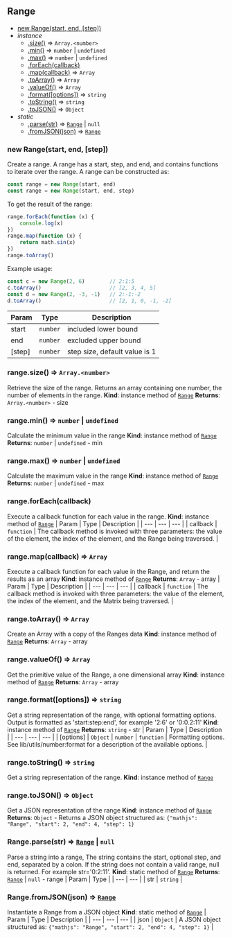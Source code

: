 <a name="Range"></a>
## Range
* [new Range(start, end, [step])](#new_Range_new)
* _instance_
	* [.size()](#Range+size) ⇒ <code>Array.&lt;number&gt;</code>
	* [.min()](#Range+min) ⇒ <code>number</code> &#124; <code>undefined</code>
	* [.max()](#Range+max) ⇒ <code>number</code> &#124; <code>undefined</code>
	* [.forEach(callback)](#Range+forEach)
	* [.map(callback)](#Range+map) ⇒ <code>Array</code>
	* [.toArray()](#Range+toArray) ⇒ <code>Array</code>
	* [.valueOf()](#Range+valueOf) ⇒ <code>Array</code>
	* [.format([options])](#Range+format) ⇒ <code>string</code>
	* [.toString()](#Range+toString) ⇒ <code>string</code>
	* [.toJSON()](#Range+toJSON) ⇒ <code>Object</code>
* _static_
	* [.parse(str)](#Range.parse) ⇒ <code>[Range](#Range)</code> &#124; <code>null</code>
	* [.fromJSON(json)](#Range.fromJSON) ⇒ <code>[Range](#Range)</code>
<a name="new_Range_new"></a>
### new Range(start, end, [step])
Create a range. A range has a start, step, and end, and contains functions
to iterate over the range.
A range can be constructed as:
```js
const range = new Range(start, end)
const range = new Range(start, end, step)
```
To get the result of the range:
```js
range.forEach(function (x) {
    console.log(x)
})
range.map(function (x) {
    return math.sin(x)
})
range.toArray()
```
Example usage:
```js
const c = new Range(2, 6)        // 2:1:5
c.toArray()                      // [2, 3, 4, 5]
const d = new Range(2, -3, -1)   // 2:-1:-2
d.toArray()                      // [2, 1, 0, -1, -2]
```
| Param | Type | Description |
| --- | --- | --- |
| start | <code>number</code> | included lower bound |
| end | <code>number</code> | excluded upper bound |
| [step] | <code>number</code> | step size, default value is 1 |
<a name="Range+size"></a>
### range.size() ⇒ <code>Array.&lt;number&gt;</code>
Retrieve the size of the range.
Returns an array containing one number, the number of elements in the range.
**Kind**: instance method of <code>[Range](#Range)</code>
**Returns**: <code>Array.&lt;number&gt;</code> - size
<a name="Range+min"></a>
### range.min() ⇒ <code>number</code> &#124; <code>undefined</code>
Calculate the minimum value in the range
**Kind**: instance method of <code>[Range](#Range)</code>
**Returns**: <code>number</code> &#124; <code>undefined</code> - min
<a name="Range+max"></a>
### range.max() ⇒ <code>number</code> &#124; <code>undefined</code>
Calculate the maximum value in the range
**Kind**: instance method of <code>[Range](#Range)</code>
**Returns**: <code>number</code> &#124; <code>undefined</code> - max
<a name="Range+forEach"></a>
### range.forEach(callback)
Execute a callback function for each value in the range.
**Kind**: instance method of <code>[Range](#Range)</code>
| Param | Type | Description |
| --- | --- | --- |
| callback | <code>function</code> | The callback method is invoked with three                              parameters: the value of the element, the index                              of the element, and the Range being traversed. |
<a name="Range+map"></a>
### range.map(callback) ⇒ <code>Array</code>
Execute a callback function for each value in the Range, and return the
results as an array
**Kind**: instance method of <code>[Range](#Range)</code>
**Returns**: <code>Array</code> - array
| Param | Type | Description |
| --- | --- | --- |
| callback | <code>function</code> | The callback method is invoked with three                              parameters: the value of the element, the index                              of the element, and the Matrix being traversed. |
<a name="Range+toArray"></a>
### range.toArray() ⇒ <code>Array</code>
Create an Array with a copy of the Ranges data
**Kind**: instance method of <code>[Range](#Range)</code>
**Returns**: <code>Array</code> - array
<a name="Range+valueOf"></a>
### range.valueOf() ⇒ <code>Array</code>
Get the primitive value of the Range, a one dimensional array
**Kind**: instance method of <code>[Range](#Range)</code>
**Returns**: <code>Array</code> - array
<a name="Range+format"></a>
### range.format([options]) ⇒ <code>string</code>
Get a string representation of the range, with optional formatting options.
Output is formatted as 'start:step:end', for example '2:6' or '0:0.2:11'
**Kind**: instance method of <code>[Range](#Range)</code>
**Returns**: <code>string</code> - str
| Param | Type | Description |
| --- | --- | --- |
| [options] | <code>Object</code> &#124; <code>number</code> &#124; <code>function</code> | Formatting options. See                                                lib/utils/number:format for a                                                description of the available                                                options. |
<a name="Range+toString"></a>
### range.toString() ⇒ <code>string</code>
Get a string representation of the range.
**Kind**: instance method of <code>[Range](#Range)</code>
<a name="Range+toJSON"></a>
### range.toJSON() ⇒ <code>Object</code>
Get a JSON representation of the range
**Kind**: instance method of <code>[Range](#Range)</code>
**Returns**: <code>Object</code> - Returns a JSON object structured as:
                  `{"mathjs": "Range", "start": 2, "end": 4, "step": 1}`
<a name="Range.parse"></a>
### Range.parse(str) ⇒ <code>[Range](#Range)</code> &#124; <code>null</code>
Parse a string into a range,
The string contains the start, optional step, and end, separated by a colon.
If the string does not contain a valid range, null is returned.
For example str='0:2:11'.
**Kind**: static method of <code>[Range](#Range)</code>
**Returns**: <code>[Range](#Range)</code> &#124; <code>null</code> - range
| Param | Type |
| --- | --- |
| str | <code>string</code> |
<a name="Range.fromJSON"></a>
### Range.fromJSON(json) ⇒ <code>[Range](#Range)</code>
Instantiate a Range from a JSON object
**Kind**: static method of <code>[Range](#Range)</code>
| Param | Type | Description |
| --- | --- | --- |
| json | <code>Object</code> | A JSON object structured as:                      `{"mathjs": "Range", "start": 2, "end": 4, "step": 1}` |
